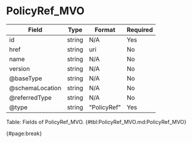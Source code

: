 <!--
    ATTENTION: This file was generated via gradle!
               Do NOT manually edit this file! Any such changes will be overwritten!
-->

# PolicyRef_MVO

| Field | Type | Format | Required |
| ------- | ------- | ------- | --- |
| id | string | N/A | Yes |
| href | string | uri | No |
| name | string | N/A | No |
| version | string | N/A | No |
| @baseType | string | N/A | No |
| @schemaLocation | string | N/A | No |
| @referredType | string | N/A | No |
| @type | string | "PolicyRef" | Yes |

Table: Fields of PolicyRef_MVO. {#tbl:PolicyRef_MVO.md:PolicyRef_MVO}

{#page:break}
